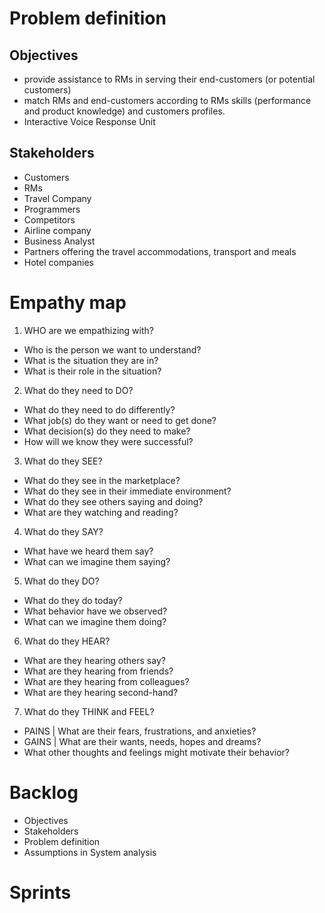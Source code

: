 # Problem definition
## Objectives
- provide assistance to RMs in serving their end-customers (or potential customers) 
- match RMs and end-customers according to RMs skills (performance and product knowledge) and customers profiles. 
- Interactive Voice Response Unit

## Stakeholders 
- Customers
- RMs
- Travel Company
- Programmers
- Competitors
- Airline company
- Business Analyst
- Partners offering the travel accommodations, transport and meals
- Hotel companies

# Empathy map
1. WHO are we empathizing with? 
- Who is the person we want to understand?
- What is the situation they are in?
- What is their role in the situation?

2. What do they need to DO?
- What do they need to do differently?
- What job(s) do they want or need to get done?
- What decision(s) do they need to make?
- How will we know they were successful?

3. What do they SEE?
- What do they see in the marketplace?
- What do they see in their immediate environment?
- What do they see others saying and doing?
- What are they watching and reading?

4. What do they SAY?
- What have we heard them say?
- What can we imagine them saying?

5. What do they DO?
- What do they do today?
- What behavior have we observed?
- What can we imagine them doing?

6. What do they HEAR?
- What are they hearing others say?
- What are they hearing from friends?
- What are they hearing from colleagues?
- What are they hearing second-hand?

7. What do they THINK and FEEL?
- PAINS | What are their fears, frustrations, and anxieties?
- GAINS | What are their wants, needs, hopes and dreams?
- What other thoughts and feelings might motivate their behavior?

# Backlog
- Objectives
- Stakeholders
- Problem definition 
- Assumptions in System analysis

# Sprints 

